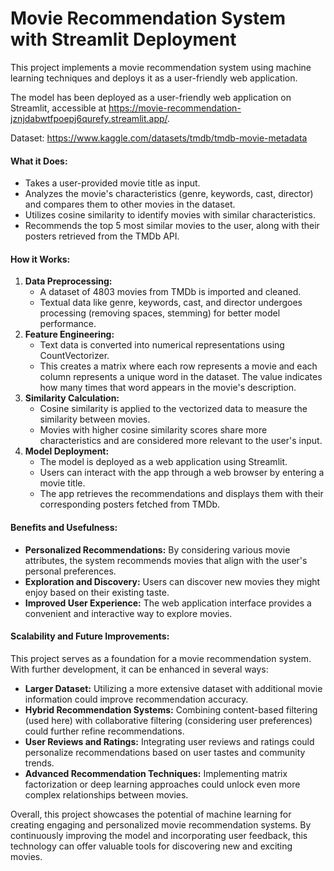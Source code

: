 # Movie Recommendation System with Streamlit Deployment
This project implements a movie recommendation system using machine learning techniques and deploys it as a user-friendly web application.

The model has been deployed as a user-friendly web application on Streamlit, accessible at https://movie-recommendation-jznjdabwtfpoepj6qurefy.streamlit.app/.

Dataset: https://www.kaggle.com/datasets/tmdb/tmdb-movie-metadata
#### What it Does:
- Takes a user-provided movie title as input.
- Analyzes the movie's characteristics (genre, keywords, cast, director) and compares them to other movies in the dataset.
- Utilizes cosine similarity to identify movies with similar characteristics.
- Recommends the top 5 most similar movies to the user, along with their posters retrieved from the TMDb API.

#### How it Works:
1. **Data Preprocessing:**
    - A dataset of 4803 movies from TMDb is imported and cleaned.
    - Textual data like genre, keywords, cast, and director undergoes processing (removing spaces, stemming) for better model performance.
2. **Feature Engineering:**
    - Text data is converted into numerical representations using CountVectorizer.
    - This creates a matrix where each row represents a movie and each column represents a unique word in the dataset. The value indicates how many times that word appears in the movie's description.
3. **Similarity Calculation:**
    - Cosine similarity is applied to the vectorized data to measure the similarity between movies.
    - Movies with higher cosine similarity scores share more characteristics and are considered more relevant to the user's input.
4. **Model Deployment:**
    - The model is deployed as a web application using Streamlit.
    - Users can interact with the app through a web browser by entering a movie title.
    - The app retrieves the recommendations and displays them with their corresponding posters fetched from TMDb.

#### Benefits and Usefulness:
- **Personalized Recommendations:** By considering various movie attributes, the system recommends movies that align with the user's personal preferences.
- **Exploration and Discovery:** Users can discover new movies they might enjoy based on their existing taste.
- **Improved User Experience:** The web application interface provides a convenient and interactive way to explore movies.

#### Scalability and Future Improvements:
This project serves as a foundation for a movie recommendation system. With further development, it can be enhanced in several ways:

- **Larger Dataset:** Utilizing a more extensive dataset with additional movie information could improve recommendation accuracy.
- **Hybrid Recommendation Systems:** Combining content-based filtering (used here) with collaborative filtering (considering user preferences) could further refine recommendations.
- **User Reviews and Ratings:** Integrating user reviews and ratings could personalize recommendations based on user tastes and community trends.
- **Advanced Recommendation Techniques:** Implementing matrix factorization or deep learning approaches could unlock even more complex relationships between movies.

Overall, this project showcases the potential of machine learning for creating engaging and personalized movie recommendation systems. By continuously improving the model and incorporating user feedback, this technology can offer valuable tools for discovering new and exciting movies.
